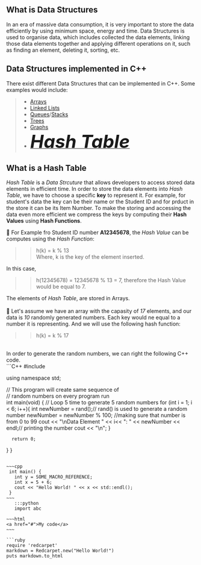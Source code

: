 ## What is Data Structures
  In an era of massive data consumption, it is very important to store the data efficiently by using minimum space, energy and time. Data Structures is used to organise data, which includes collected the data elements, linking those data elements together and applying different operations on it, such as finding an element, deleting it, sorting, etc.
  
  ## Data Structures implemented in C++
  There exist different Data Structures that can be implemented in C++. Some examples would include:
  
   >-   [Arrays](http://www.cplusplus.com/doc/tutorial/arrays/)
   >-   [Linked Lists](https://www.geeksforgeeks.org/data-structures/linked-list/)
   >-   [Queues](http://www.cplusplus.com/reference/queue/queue/)/[Stacks](http://www.cplusplus.com/reference/stack/stack/)
   >-   [Trees](https://www.geeksforgeeks.org/binary-tree-set-1-introduction/)
   >-   [Graphs](https://stackoverflow.com/questions/5493474/graph-implementation-c)
   >-   [<font size="30">___Hash Table___</font>](https://github.com/vardtlv/Tutorials/blob/master/DataStructeres/README.md#what-are-hash-maps)
   
  ## What is a Hash Table
  _Hash Table_ is a _Data Strcuture_ that allows developers to access stored data elements in efficient time. In order to store the data elements into _Hash Table_, we have to choose a specific __key__ to represent it. For example, for student's data the key can be their name or the Student ID and for prduct in the store it can be its Item Number. To make the storing and accessing the data even more efficient we compress the keys by computing their __Hash Values__ using __Hash Functions__. 
  
:small_blue_diamond: For Example fro Student ID number __A12345678__, the _Hash Value_ can be computes using the _Hash Function_:
    
   >>  h(k) = k % 13   
   >>  Where, k is the key of the element inserted.
   
   In this case,
   >>  h(12345678) = 12345678 % 13 = 7, therefore the Hash Value would be equal to 7.
   
The elements of _Hash Table_, are stored in Arrays. <br /> <br />
:small_blue_diamond:  Let's assume we have an array with the capasity of _17_ elements, and our data is _10_ randomly generated numbers. Each key would ne equal to a number it is representing. And we will use the following hash function:

   >>  h(k) = k % 17
<br />
In order to generate the random numbers, we can right the following C++ code.

<br />
```C++
  #include <iostream>
   
  
  using namespace std;
   
  // This program will create same sequence of  
  // random numbers on every program run  
  int main(void)
  {
      // Loop 5 time to generate 5 random numbers 
      for (int i = 1; i < 6; i++){
          int newNumber = rand();// rand() is used to generate a random number
          newNumber = newNumber % 100; //making sure that number is from 0 to 99
          cout << "\nData Element " << i<< ": " <<  newNumber << endl;// printing     the number
          cout << "\n";
      }
  
      return 0;
  }
}
```

~~~cpp
 int main() {
   int y = SOME_MACRO_REFERENCE;
   int x = 5 + 6;
   cout << "Hello World! " << x << std::endl();
 }
~~~
   :::python
   import abc
   
~~~html
<a href="#">My code</a>
~~~

```ruby
require 'redcarpet'
markdown = Redcarpet.new("Hello World!")
puts markdown.to_html
```
  
